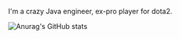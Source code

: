 I'm a crazy Java engineer, ex-pro player for dota2.


![Anurag's GitHub stats](https://github-readme-stats.vercel.app/api?username=gongxuanzhang&rank_icon=github&bg_color=30,e96443,904e95&title_color=fff&text_color=fff)


<img src="[图片路径](https://count.getloli.com/@gongxuanzhang?name=gongxuanzhang&theme=sketch-2&padding=7&offset=0&align=top&scale=1&pixelated=1&darkmode=1)" style="display: none;" />
